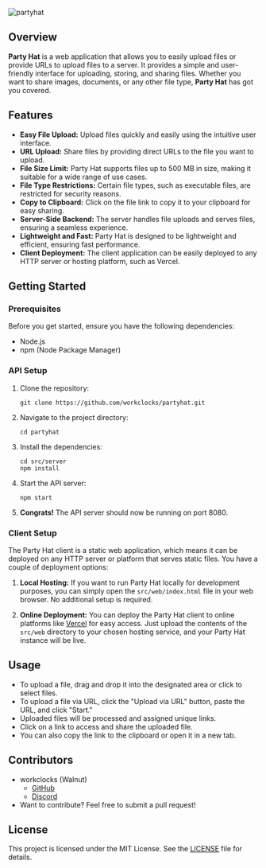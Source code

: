 ![partyhat](https://cdn.discordapp.com/attachments/1097559597268619425/1151740733032771634/logo.png)

## Overview

**Party Hat** is a web application that allows you to easily upload files or provide URLs to upload files to a server. It provides a simple and user-friendly interface for uploading, storing, and sharing files. Whether you want to share images, documents, or any other file type, **Party Hat** has got you covered.

## Features
- **Easy File Upload:** Upload files quickly and easily using the intuitive user interface.
- **URL Upload:** Share files by providing direct URLs to the file you want to upload.
- **File Size Limit:** Party Hat supports files up to 500 MB in size, making it suitable for a wide range of use cases.
- **File Type Restrictions:** Certain file types, such as executable files, are restricted for security reasons.
- **Copy to Clipboard:** Click on the file link to copy it to your clipboard for easy sharing.
- **Server-Side Backend:** The server handles file uploads and serves files, ensuring a seamless experience.
- **Lightweight and Fast:** Party Hat is designed to be lightweight and efficient, ensuring fast performance.
- **Client Deployment:** The client application can be easily deployed to any HTTP server or hosting platform, such as Vercel.

## Getting Started

### Prerequisites

Before you get started, ensure you have the following dependencies:

- Node.js
- npm (Node Package Manager)

### API Setup

1. Clone the repository:

   ```shell
   git clone https://github.com/workclocks/partyhat.git
    ```
2. Navigate to the project directory:

   ```shell
   cd partyhat
   ```
3. Install the dependencies:

   ```shell
   cd src/server
   npm install
    ```
4. Start the API server:

   ```shell
   npm start
   ```
5. **Congrats!** The API server should now be running on port 8080.

### Client Setup
The Party Hat client is a static web application, which means it can be deployed on any HTTP server or platform that serves static files. You have a couple of deployment options:

1. **Local Hosting:** If you want to run Party Hat locally for development purposes, you can simply open the `src/web/index.html` file in your web browser. No additional setup is required.

2. **Online Deployment:** You can deploy the Party Hat client to online platforms like [Vercel](https://vercel.com/) for easy access. Just upload the contents of the `src/web` directory to your chosen hosting service, and your Party Hat instance will be live.

## Usage
- To upload a file, drag and drop it into the designated area or click to select files.
- To upload a file via URL, click the "Upload via URL" button, paste the URL, and click "Start."
- Uploaded files will be processed and assigned unique links.
- Click on a link to access and share the uploaded file.
- You can also copy the link to the clipboard or open it in a new tab.

## Contributors
- workclocks (Walnut)
    - [GitHub](https://github.com/workclocks)
    - [Discord](https://discordapp.com/users/498665680233824271)
- Want to contribute? Feel free to submit a pull request!

## License
This project is licensed under the MIT License. See the [LICENSE](./LICENSE) file for details.